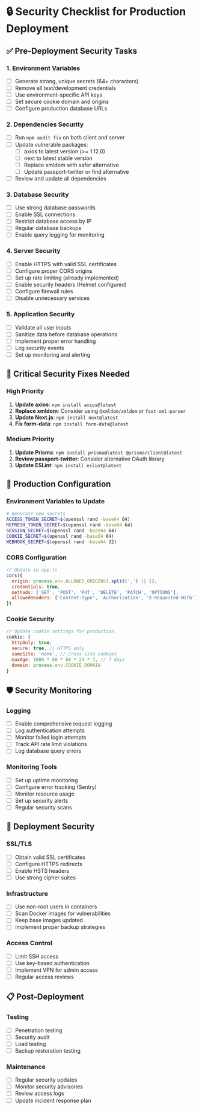 # 🔒 Security Checklist for Production Deployment

## ✅ **Pre-Deployment Security Tasks**

### **1. Environment Variables**
- [ ] Generate strong, unique secrets (64+ characters)
- [ ] Remove all test/development credentials
- [ ] Use environment-specific API keys
- [ ] Set secure cookie domain and origins
- [ ] Configure production database URLs

### **2. Dependencies Security**
- [ ] Run `npm audit fix` on both client and server
- [ ] Update vulnerable packages:
  - [ ] axios to latest version (>= 1.12.0)
  - [ ] next to latest stable version
  - [ ] Replace xmldom with safer alternative
  - [ ] Update passport-twitter or find alternative
- [ ] Review and update all dependencies

### **3. Database Security**
- [ ] Use strong database passwords
- [ ] Enable SSL connections
- [ ] Restrict database access by IP
- [ ] Regular database backups
- [ ] Enable query logging for monitoring

### **4. Server Security**
- [ ] Enable HTTPS with valid SSL certificates
- [ ] Configure proper CORS origins
- [ ] Set up rate limiting (already implemented)
- [ ] Enable security headers (Helmet configured)
- [ ] Configure firewall rules
- [ ] Disable unnecessary services

### **5. Application Security**
- [ ] Validate all user inputs
- [ ] Sanitize data before database operations
- [ ] Implement proper error handling
- [ ] Log security events
- [ ] Set up monitoring and alerting

## 🚨 **Critical Security Fixes Needed**

### **High Priority**
1. **Update axios**: `npm install axios@latest`
2. **Replace xmldom**: Consider using `@xmldom/xmldom` or `fast-xml-parser`
3. **Update Next.js**: `npm install next@latest`
4. **Fix form-data**: `npm install form-data@latest`

### **Medium Priority**
1. **Update Prisma**: `npm install prisma@latest @prisma/client@latest`
2. **Review passport-twitter**: Consider alternative OAuth library
3. **Update ESLint**: `npm install eslint@latest`

## 🔧 **Production Configuration**

### **Environment Variables to Update**
```bash
# Generate new secrets
ACCESS_TOKEN_SECRET=$(openssl rand -base64 64)
REFRESH_TOKEN_SECRET=$(openssl rand -base64 64)
SESSION_SECRET=$(openssl rand -base64 64)
COOKIE_SECRET=$(openssl rand -base64 64)
WEBHOOK_SECRET=$(openssl rand -base64 32)
```

### **CORS Configuration**
```javascript
// Update in app.ts
cors({
  origin: process.env.ALLOWED_ORIGINS?.split(',') || [],
  credentials: true,
  methods: ['GET', 'POST', 'PUT', 'DELETE', 'PATCH', 'OPTIONS'],
  allowedHeaders: ['Content-Type', 'Authorization', 'X-Requested-With']
})
```

### **Cookie Security**
```javascript
// Update cookie settings for production
cookie: {
  httpOnly: true,
  secure: true, // HTTPS only
  sameSite: 'none', // Cross-site cookies
  maxAge: 1000 * 60 * 60 * 24 * 7, // 7 days
  domain: process.env.COOKIE_DOMAIN
}
```

## 🛡️ **Security Monitoring**

### **Logging**
- [ ] Enable comprehensive request logging
- [ ] Log authentication attempts
- [ ] Monitor failed login attempts
- [ ] Track API rate limit violations
- [ ] Log database query errors

### **Monitoring Tools**
- [ ] Set up uptime monitoring
- [ ] Configure error tracking (Sentry)
- [ ] Monitor resource usage
- [ ] Set up security alerts
- [ ] Regular security scans

## 🚀 **Deployment Security**

### **SSL/TLS**
- [ ] Obtain valid SSL certificates
- [ ] Configure HTTPS redirects
- [ ] Enable HSTS headers
- [ ] Use strong cipher suites

### **Infrastructure**
- [ ] Use non-root users in containers
- [ ] Scan Docker images for vulnerabilities
- [ ] Keep base images updated
- [ ] Implement proper backup strategies

### **Access Control**
- [ ] Limit SSH access
- [ ] Use key-based authentication
- [ ] Implement VPN for admin access
- [ ] Regular access reviews

## 📋 **Post-Deployment**

### **Testing**
- [ ] Penetration testing
- [ ] Security audit
- [ ] Load testing
- [ ] Backup restoration testing

### **Maintenance**
- [ ] Regular security updates
- [ ] Monitor security advisories
- [ ] Review access logs
- [ ] Update incident response plan
